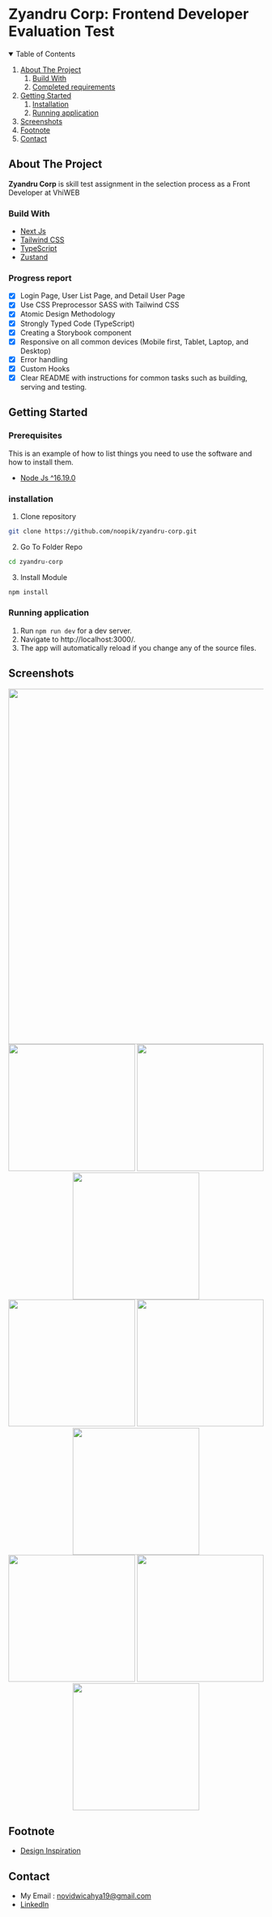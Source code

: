 # Zyandru Corp: Frontend Developer Evaluation Test

<!-- TABLE OF CONTENTS -->
<details open="open">
  <summary>Table of Contents</summary>
  <ol>
    <li>
      <a href="#about-the-project">About The Project</a>
        <ol>
            <li>
                <a href="#build-with">Build With</a>
            </li>
            <li>
                <a href="#progress-report">Completed requirements</a>
            </li>
        </ol>
    </li>
    <li>
      <a href="#getting-started">Getting Started</a>
      <ol>
        <li>
          <a href="#installation">Installation</a>
        </li>
        <li>
          <a href="#running-application">Running application</a>
        </li>
      </ol>
    </li>
    <li><a href="#screenshots">Screenshots</a></li>
    <li><a href="#footnote">Footnote</a></li>
    <li><a href="#contact">Contact</a></li>
  </ol>
</details>

<!-- ABOUT THE PROJECT -->

## About The Project

<b>Zyandru Corp</b> is skill test assignment in the selection process as a Front Developer at VhiWEB

### Build With

- [Next Js](https://nextjs.org/)
- [Tailwind CSS](https://tailwindcss.com/)
- [TypeScript](https://www.typescriptlang.org/)
- [Zustand](https://zustand-demo.pmnd.rs/)

### Progress report

- [x] Login Page, User List Page, and Detail User Page
- [x] Use CSS Preprocessor SASS with Tailwind CSS
- [x] Atomic Design Methodology
- [x] Strongly Typed Code (TypeScript)
- [x] Creating a Storybook component
- [x] Responsive on all common devices (Mobile first, Tablet, Laptop, and Desktop)
- [x] Error handling
- [x] Custom Hooks
- [x] Clear README with instructions for common tasks such as building, serving and
      testing.

## Getting Started

### Prerequisites

This is an example of how to list things you need to use the software and how to install them.

- [Node Js ^16.19.0](https://nodejs.org/en/download/)

### installation

1. Clone repository

```sh
git clone https://github.com/noopik/zyandru-corp.git
```

2. Go To Folder Repo

```sh
cd zyandru-corp
```

3. Install Module

```sh
npm install
```

### Running application

1. Run `npm run dev` for a dev server.
2. Navigate to http://localhost:3000/.
3. The app will automatically reload if you change any of the source files.

## Screenshots

<div align="center">
    <img width="700" src="https://res.cloudinary.com/dnv-images/image/upload/v1687679210/zyandru-corp/login-dekstop-view_po8ayx.png">   
</div>
<div align="center">
    <img width="250" src="https://res.cloudinary.com/dnv-images/image/upload/v1687679211/zyandru-corp/login-mobile-view_mapuxb.png">   
    <img width="250" src="https://res.cloudinary.com/dnv-images/image/upload/v1687679210/zyandru-corp/login-ipad-view_essege.png">
    <img width="250" src="https://res.cloudinary.com/dnv-images/image/upload/v1687679210/zyandru-corp/login-laptop-view_d0jlwg.png">
</div>
<div align="center">
    <img width="250" src="https://res.cloudinary.com/dnv-images/image/upload/v1687679211/zyandru-corp/users-mobile-view_shhfa0.png">   
    <img width="250" src="https://res.cloudinary.com/dnv-images/image/upload/v1687679211/zyandru-corp/users-ipad-view_cegtkq.png">   
    <img width="250" src="https://res.cloudinary.com/dnv-images/image/upload/v1687679211/zyandru-corp/users-laptop-view_r1q6pd.png">   
</div>
<div align="center">
    <img width="250" src="https://res.cloudinary.com/dnv-images/image/upload/v1687679210/zyandru-corp/detail-user-mobile-view_xuoxvz.png">   
    <img width="250" src="https://res.cloudinary.com/dnv-images/image/upload/v1687679210/zyandru-corp/detail-user-ipad-view_ojinil.png">   
    <img width="250" src="https://res.cloudinary.com/dnv-images/image/upload/v1687679210/zyandru-corp/detail-user-dekstop-view_prm5vu.png">   
</div>

## Footnote

- [Design Inspiration](https://www.figma.com/community/file/1019155319918719973/LOGIFY---WEB-LOGIN-UI-KIT)

## Contact

- My Email : novidwicahya19@gmail.com
- [LinkedIn](https://www.linkedin.com/in/novidwicahya/)
